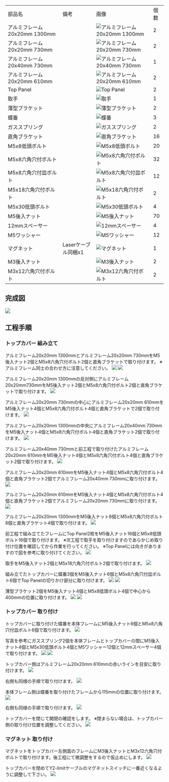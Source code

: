 <table class="packing-list">
    <tbody>
        <tr>
            <td>部品名</td>
            <td>備考</td>
            <td class="packing-img">画像</td>
            <td>個数</td>
        </tr>
        <tr>
            <td>アルミフレーム20x20mm 1300mm</td>
            <td></td>
            <td><img src="./images/packing/065.jpg" alt="アルミフレーム20x20mm 1300mm"/></td>
            <td>2</td>
        </tr>
        <tr>
            <td>アルミフレーム20x20mm 730mm</td>
            <td></td>
            <td><img src="./images/packing/066.jpg" alt="アルミフレーム20x20mm 730mm"/></td>
            <td>2</td>
        </tr>
        <tr>
            <td>アルミフレーム20x40mm 730mm</td>
            <td></td>
            <td><img src="./images/packing/067.jpg" alt="アルミフレーム20x40mm 730mm"/></td>
            <td>1</td>
        </tr>
        <tr>
            <td>アルミフレーム20x20mm 610mm</td>
            <td></td>
            <td><img src="./images/packing/068.jpg" alt="アルミフレーム20x20mm 610mm"/></td>
            <td>2</td>
        </tr>
        <tr>
            <td>Top Panel</td>
            <td></td>
            <td><img src="./images/packing/069.jpg" alt="Top Panel"/></td>
            <td>2</td>
        </tr>
        <tr>
            <td>取手</td>
            <td></td>
            <td><img src="./images/packing/071.jpg" alt="取手"/></td>
            <td>1</td>
        </tr>
        <tr>
            <td>薄型ブラケット</td>
            <td></td>
            <td><img src="./images/packing/112.jpg" alt="薄型ブラケット"/></td>
            <td>2</td>
        </tr>
        <tr>
            <td>蝶番</td>
            <td></td>
            <td><img src="./images/packing/110.jpg" alt="蝶番"/></td>
            <td>3</td>
        </tr>
        <tr>
            <td>ガススプリング</td>
            <td></td>
            <td><img src="./images/packing/070.jpg" alt="ガススプリング"/></td>
            <td>2</td>
        </tr>
        <tr>
            <td>直角ブラケット</td>
            <td></td>
            <td><img src="./images/packing/166.jpg" alt="直角ブラケット"/></td>
            <td>16</td>
        </tr>
        <tr>
            <td>M5x8低頭ボルト</td>
            <td></td>
            <td><img src="./images/packing/145.jpg" alt="M5x8低頭ボルト"/></td>
            <td>20</td>
        </tr>
        <tr>
            <td>M5x8六角穴付ボルト</td>
            <td></td>
            <td><img src="./images/packing/144.jpg" alt="M5x8六角穴付ボルト"/></td>
            <td>32</td>
        </tr>
        <tr>
            <td>M5x8六角穴付皿ボルト</td>
            <td></td>
            <td><img src="./images/packing/146.jpg" alt="M5x8六角穴付皿ボルト"/></td>
            <td>12</td>
        </tr>
        <tr>
            <td>M5x18六角穴付ボルト</td>
            <td></td>
            <td><img src="./images/packing/189.jpg" alt="M5x18六角穴付ボルト"/></td>
            <td>2</td>
        </tr>
        <tr>
            <td>M5x30低頭ボルト</td>
            <td></td>
            <td><img src="./images/packing/152.jpg" alt="M5x30低頭ボルト"/></td>
            <td>4</td>
        </tr>
        <tr>
            <td>M5後入ナット</td>
            <td></td>
            <td><img src="./images/packing/139.jpg" alt="M5後入ナット"/></td>
            <td>70</td>
        </tr>
        <tr>
            <td>12mmスペーサー</td>
            <td></td>
            <td><img src="./images/packing/157.jpg" alt="12mmスペーサー"/></td>
            <td>4</td>
        </tr>
        <tr>
            <td>M5ワッシャー</td>
            <td></td>
            <td><img src="./images/packing/140.jpg" alt="M5ワッシャー"/></td>
            <td>12</td>
        </tr>
        <tr>
            <td>マグネット</td>
            <td>
                Laserケーブル同梱x1
            </td>
            <td><img src="./images/packing/114.jpg" alt="マグネット"/></td>
            <td>1</td>
        </tr>
        <tr>
            <td>M3後入ナット</td>
            <td></td>
            <td><img src="./images/packing/124.jpg" alt="M3後入ナット"/></td>
            <td>2</td>
        </tr>
        <tr>
            <td>M3x12六角穴付ボルト</td>
            <td></td>
            <td><img src="./images/packing/129.jpg" alt="M3x12六角穴付ボルト"/></td>
            <td>2</td>
        </tr>
    </tbody>
</table>

## 完成図

<img src="./images/026/001.jpg"/>

## 工程手順

### トップカバー 組み立て

アルミフレーム20x20mm 1300mmとアルミフレーム20x20mm 730mmをM5後入ナット2個とM5x8六角穴付ボルト2個と直角ブラケットで取り付けます。
※アルミフレーム同士の合わせ方に注意してください。
<img src="./images/026/002.jpg"/>
<img src="./images/026/003.jpg"/>

アルミフレーム20x20mm 1300mmの反対側にアルミフレーム20x20mm730mmをM5後入ナット2個とM5x8六角穴付ボルト2個と直角ブラケットで取り付けます。
<img src="./images/026/004.jpg"/>

アルミフレーム20x20mm 730mmの中心にアルミフレーム20x20mm 610mmをM5後入ナット4個とM5x8六角穴付ボルト4個と直角ブラケットで2個で取り付けます。
<img src="./images/026/005.jpg"/>

アルミフレーム20x20mm 1300mmの中央にアルミフレーム20x40mm 730mmをM5後入ナット4個とM5x8六角穴付ボルト4個と直角ブラケット2個で取り付けます。
<img src="./images/026/006.jpg"/>

アルミフレーム20x40mm 730mmと前工程で取り付けたアルミフレーム20x20mm 610mmをM5後入ナット4個とM5x8六角穴付ボルト4個と直角ブラケット2個で取り付けます。
<img src="./images/026/007.jpg"/>

アルミフレーム20x20mm 610mmをM5後入ナット4個とM5x8六角穴付ボルト4個と直角ブラケット2個でアルミフレーム20x40mm 730mmに取り付けます。
<img src="./images/026/008.jpg"/>

アルミフレーム20x20mm 610mmをM5後入ナット4個とM5x8六角穴付ボルト4個と直角ブラケット2個でアルミフレーム20x20mm 730mmに取り付けます。
<img src="./images/026/009.jpg"/>

アルミフレーム20x20mm 1300mmをM5後入ナット8個とM5x8六角穴付ボルト8個と直角ブラケット4個で取り付けます。
<img src="./images/026/010.jpg"/>

前工程で組み立てたフレームにTop Panel2枚をM5後入ナット16個とM5x8低頭ボルト16個で取り付けます。
※次工程で取手を取り付けますのであらかじめ取り付け位置を確認してから作業を行ってください。
※Top Panelには向きがありますので図を参考に取り付けてください。
<img src="./images/026/011.jpg"/>

取手をM5後入ナット2個とM5x18六角穴付ボルト2個で取り付けます。
<img src="./images/026/012.jpg"/>

組み立てたトップカバーに蝶番3個をM5後入ナット6個とM5x8六角穴付皿ボルト6個でTop Panelの切りかけ部分に取り付けます。
<img src="./images/026/013.jpg"/>
<img src="./images/026/014.jpg"/>

薄型ブラケット2個をM5後入ナット4個とM5x8低頭ボルト4個で中心から400mmの位置に取り付けます。
<img src="./images/026/IMG_2074.jpg"/>
<img src="./images/026/IMG_2075.jpg"/>

### トップカバー 取り付け

トップカバーに取り付けた蝶番を本体フレームにM5後入ナット6個とM5x8六角穴付皿ボルト6個で取り付けます。
<img src="./images/026/IMG_2077.jpg"/>

写真を参考にガススプリング2個を本体フレームとトップカバーの間にM5後入ナット4個とM5x30低頭ボルト4個とM5ワッシャー12個と12mmスペーサー4個で取り付けます。
<img src="./images/026/018.jpg"/>
<img src="./images/026/IMG_2079.jpg"/>

トップカバー側はアルミフレーム20x20mm 610mmの赤いラインを目安に取り付けます。
<img src="./images/026/020.jpg"/>

右側も同様の手順で取り付けます。
<img src="./images/026/021.jpg"/>

本体フレーム側は蝶番を取り付けたフレームから115mmの位置に取り付けます。
<img src="./images/026/IMG_2081.jpg"/>

右側も同様の手順で取り付けます。
<img src="./images/026/IMG_2082.jpg"/>

トップカバーを閉じて開閉の確認をします。
※閉まらない場合は、トップカバー側の取り付け位置を調整してください。
<img src="./images/026/IMG_2083.jpg"/>

### マグネット 取り付け

マグネットをトップカバー左側面のフレームにM3後入ナットとM3x12六角穴付ボルトで取り付けます。後工程にて微調整をするので仮止めにします。
<img src="./images/026/IMG_2084.jpg"/>

トップカバーを閉めてY2-limitケーブルのマグネットスイッチに一番近くなるように調整して下さい。
<img src="./images/026/IMG_2085.jpg"/>
